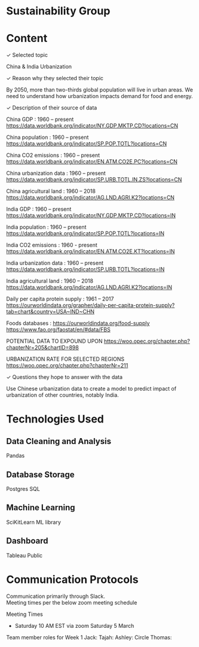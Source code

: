 # Sustainability Group 

# Content
✓ Selected topic

China & India Urbanization


✓ Reason why they selected their topic

By 2050, more than two-thirds global population will live in urban areas. We need to understand how urbanization impacts demand for food and energy.


✓ Description of their source of data

  China GDP : 1960 – present https://data.worldbank.org/indicator/NY.GDP.MKTP.CD?locations=CN

  China population : 1960 – present https://data.worldbank.org/indicator/SP.POP.TOTL?locations=CN

  China CO2 emissions : 1960 – present https://data.worldbank.org/indicator/EN.ATM.CO2E.PC?locations=CN

  China urbanization data : 1960 – present https://data.worldbank.org/indicator/SP.URB.TOTL.IN.ZS?locations=CN

  China agricultural land : 1960 – 2018 https://data.worldbank.org/indicator/AG.LND.AGRI.K2?locations=CN

  India GDP : 1960 – present https://data.worldbank.org/indicator/NY.GDP.MKTP.CD?locations=IN

  India population : 1960 – present https://data.worldbank.org/indicator/SP.POP.TOTL?locations=IN

  India CO2 emissions : 1960 - present https://data.worldbank.org/indicator/EN.ATM.CO2E.KT?locations=IN

  India urbanization data : 1960 – present https://data.worldbank.org/indicator/SP.URB.TOTL?locations=IN

  India agricultural land : 1960 – 2018 https://data.worldbank.org/indicator/AG.LND.AGRI.K2?locations=IN

  Daily per capita protein supply : 1961 – 2017 https://ourworldindata.org/grapher/daily-per-capita-protein-supply?tab=chart&country=USA~IND~CHN

  Foods databases : https://ourworldindata.org/food-supply https://www.fao.org/faostat/en/#data/FBS

  POTENTIAL DATA TO EXPOUND UPON https://woo.opec.org/chapter.php?chapterNr=205&chartID=898

  URBANIZATION RATE FOR SELECTED REGIONS https://woo.opec.org/chapter.php?chapterNr=211


✓ Questions they hope to answer with the data

Use Chinese urbanization data to create a model to predict impact of urbanization of other countries, notably India.

# Technologies Used
## Data Cleaning and Analysis
Pandas 

## Database Storage
Postgres SQL

## Machine Learning
SciKitLearn ML library 

## Dashboard
Tableau Public

# Communication Protocols 
Communication primarily through Slack.  
Meeting times per the below zoom meeting schedule

Meeting Times 
- Saturday 10 AM EST via zoom  Saturday 5 March

Team member roles for Week 1
Jack: 
Tajah: 
Ashley: Circle
Thomas: 
